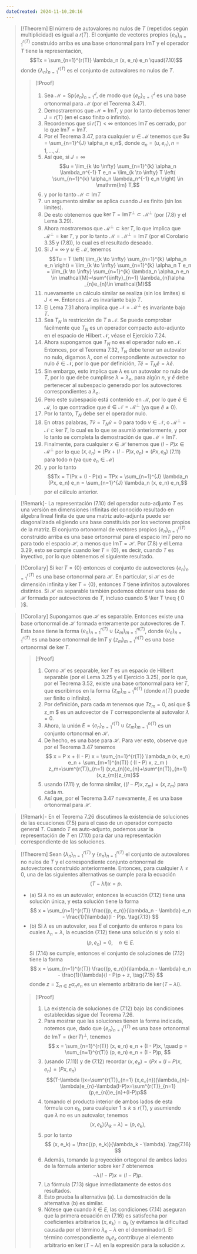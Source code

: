 ```yaml
---
dateCreated: 2024-11-10,20:16
---
```

>[!Theorem]
>El número de autovalores no nulos de $T$ (repetidos según multiplicidad) es igual a $r(T)$. El conjunto de vectores propios $\{e_n\}_{n=1}^{r(T)}$ construido arriba es una base ortonormal para $\mathrm{Im} T$ y el operador $T$ tiene la representación, $$Tx = \sum_{n=1}^{r(T)} \lambda_n (x, e_n) e_n \quad(7.10)$$
>donde $\{\lambda_n\}_{n=1}^{r(T)}$ es el conjunto de autovalores no nulos de $T$.
>>[!Proof]
>>1. Sea $\mathcal{M} = \text{Sp} \{e_n\}_{n=1}^{J}$, de modo que $\{e_n\}_{n=1}^{J}$ es una base ortonormal para $\mathcal{M}$ (por el Teorema 3.47). 
>>2. Demostraremos que $\mathcal{M} = \mathrm{Im} T$, y por lo tanto debemos tener $J = r(T)$ (en el caso finito o infinito). 
>>3. Recordemos que si $r(T) < \infty$ entonces $\mathrm{Im} T$ es cerrado, por lo que $\mathrm{Im} T = \mathrm{Im} T$.
>>4. Por el Teorema 3.47, para cualquier $u \in \mathcal{M}$ tenemos que $u = \sum_{n=1}^{J} \alpha_n e_n$, donde $\alpha_n = (u, e_n), \, n = 1, \dots, J$. 
>>5. Así que, si $J = \infty$ $$u = \lim_{k \to \infty} \sum_{n=1}^{k} \alpha_n \lambda_n^{-1} T e_n = \lim_{k \to \infty} T \left( \sum_{n=1}^{k} \alpha_n \lambda_n^{-1} e_n \right) \in \mathrm{Im} T,$$
>>6. y por lo tanto $\mathcal{M} \subset \mathrm{Im} T$
>>7. un argumento similar se aplica cuando $J$ es finito (sin los límites). 
>>8. De esto obtenemos que $\ker T = \mathrm{Im} T^\perp \subset \mathcal{M}^\perp$ (por (7.8) y el Lema 3.29).
>>9. Ahora mostraremos que $\mathcal{M}^\perp \subset \ker T$, lo que implica que $\mathcal{M}^\perp = \ker T$, y por lo tanto $\mathcal{M} = \mathcal{M}^\perp = \mathrm{Im} T$ (por el Corolario 3.35 y (7.8)), lo cual es el resultado deseado.
>>10. Si $J = \infty$ y $u \in \mathcal{M}$, tenemos
>>$$Tu = T \left( \lim_{k \to \infty} \sum_{n=1}^{k} \alpha_n e_n \right) = \lim_{k \to \infty} \sum_{n=1}^{k} \alpha_n T e_n = \lim_{k \to \infty} \sum_{n=1}^{k} \lambda_n \alpha_n e_n \in \mathcal{M}=\sum^{\infty}_{n=1} \lambda_{n}\alpha _{n}e_{n}\in \mathcal{M}$$
>>11. nuevamente un cálculo similar se realiza (sin los límites) si $J < \infty$. Entonces $\mathcal{M}$ es invariante bajo $T$. 
>>12. El Lema 7.31 ahora implica que $\mathcal{N} = \mathcal{M}^{\perp}$ es invariante bajo $T$. 
>>13. Sea $T_N$ la restricción de $T$ a $\mathcal{N}$. Se puede comprobar fácilmente que $T_N$ es un operador compacto auto-adjunto en el espacio de Hilbert $\mathcal{N}$, véase el Ejercicio 7.24. 
>>14. Ahora supongamos que $T_N$ no es el operador nulo en $\mathcal{N}$. Entonces, por el Teorema 7.32, $T_N$ debe tener un autovalor no nulo, digamos $\lambda$, con el correspondiente autovector no nulo $\tilde{e} \in \mathcal{N}$, por lo que por definición, $T \tilde{e} = T_N \tilde{e} = \lambda \tilde{e}$. 
>>15. Sin embargo, esto implica que $\lambda$ es un autovalor no nulo de $T$, por lo que debe cumplirse $\lambda = \lambda_n$, para algún $n$, y $\tilde{e}$ debe pertenecer al subespacio generado por los autovectores correspondientes a $\lambda_n$. 
>>16. Pero este subespacio está contenido en $\mathcal{M}$, por lo que $\tilde{e} \in \mathcal{M}$, lo que contradice que $\tilde{e} \in \mathcal{N} = \mathcal{M}^{\perp}$ (ya que $\tilde{e} \neq 0$). 
>>17. Por lo tanto, $T_N$ debe ser el operador nulo. 
>>18. En otras palabras, $T \tilde{v} = T_N \tilde{v} = 0$ para todo $v \in \mathcal{N}$, o $\mathcal{M}^{\perp} = \mathcal{N} \subset \ker T$, lo cual es lo que se asumió anteriormente, y por lo tanto se completa la demostración de que $\mathcal{M} = \text{Im} T$.
>>19. Finalmente, para cualquier $x \in \mathcal{H}$ tenemos que $(I - P)x \in \mathcal{M}^\perp$ por lo que $(x, e_n) = (Px + (I - P)x, e_n) = (Px, e_n)$ (7.11) para todo $n$ (ya que $e_n \in \mathcal{M}$)
>>20. y por lo tanto $$Tx = T(Px + (I - P)x) = TPx = \sum_{n=1}^{J} \lambda_n (Px, e_n) e_n = \sum_{n=1}^{J} \lambda_n (x, e_n) e_n,$$ por el cálculo anterior.

>[!Remark]-
>La representación (7.10) del operador auto-adjunto $T$ es una versión en dimensiones infinitas del conocido resultado en álgebra lineal finita de que una matriz auto-adjunta puede ser diagonalizada eligiendo una base constituida por los vectores propios de la matriz.
>El conjunto ortonormal de vectores propios $\{e_n\}_{n=1}^{r(T)}$ construido arriba es una base ortonormal para el espacio $\mathrm{Im} T$ pero no para todo el espacio $\mathcal{H}$, a menos que $\mathrm{Im} T = \mathcal{H}$. Por (7.8) y el Lema 3.29, esto se cumple cuando $\ker T = \{0\}$, es decir, cuando $T$ es inyectivo, por lo que obtenemos el siguiente resultado.

>[!Corollary]
>Si $\ker T = \{ 0 \}$ entonces el conjunto de autovectores $\{ e_n \}_{n=1}^{r(T)}$ es una base ortonormal para $\mathcal{H}$. En particular, si $\mathcal{H}$ es de dimensión infinita y $\ker T = \{ 0 \}$, entonces $T$ tiene infinitos autovalores distintos.
>Si $\mathcal{H}$ es separable también podemos obtener una base de $\mathcal{H}$ formada por autovectores de $T$, incluso cuando $ \ker T \neq \{ 0 \}$.

>[!Corollary]
>Supongamos que $\mathcal{H}$ es separable. Entonces existe una base ortonormal de $\mathcal{H}$ formada enteramente por autovectores de $T$. Esta base tiene la forma $\{ e_n \}_{n=1}^{r(T)} \cup \{ z_m \}_{m=1}^{n(T)}$, donde $\{ e_n \}_{n=1}^{r(T)}$ es una base ortonormal de $\text{Im}T$ y $\{ z_m \}_{m=1}^{n(T)}$ es una base ortonormal de $\ker T$.
>>[!Proof]
>>1. Como $\mathcal{H}$ es separable, $\ker T$ es un espacio de Hilbert separable (por el Lema 3.25 y el Ejercicio 3.25), por lo que, por el Teorema 3.52, existe una base ortonormal para $\ker T$, que escribimos en la forma $\{ z_m \}_{m=1}^{n(T)}$ (donde $n(T)$ puede ser finito o infinito).
>>2. Por definición, para cada $m$ tenemos que $T z_m = 0$, así que $ z_m $ es un autovector de $T$ correspondiente al autovalor $\lambda = 0$. 
>>3. Ahora, la unión $E = \{ e_n \}_{n=1}^{r(T)} \cup \{ z_m \}_{m=1}^{n(T)}$ es un conjunto ortonormal en $\mathcal{H}$. 
>>4. De hecho, es una base para $\mathcal{H}$. Para ver esto, observe que por el Teorema 3.47 tenemos
>>$$ x = P x + (I - P) x = \sum_{n=1}^{r(T)} \lambda_n (x, e_n) e_n + \sum_{m=1}^{n(T)} ( (I - P) x, z_m ) z_m=\sum^{r(T)}_{n=1} (x,e_{n})e_{n}+\sum^{n(T)}_{n=1} (x,z_{m})z_{m}$$
>>5. usando (7.11) y, de forma similar, $((I - P) x, z_m) = (x, z_m)$ para cada $m$. 
>>6. Así que, por el Teorema 3.47 nuevamente, $E$ es una base ortonormal para $\mathcal{H}$.

>[!Remark]-
>En el Teorema 7.26 discutimos la existencia de soluciones de las ecuaciones (7.5) para el caso de un operador compacto general $T$. Cuando $T$ es auto-adjunto, podemos usar la representación de $T$ en (7.10) para dar una representación correspondiente de las soluciones.


>[!Theorem]
>Sean $\{\lambda_n\}_{n=1}^{r(T)}$ y $\{e_n\}_{n=1}^{r(T)}$ el conjunto de autovalores no nulos de $T$ y el correspondiente conjunto ortonormal de autovectores construido anteriormente. Entonces, para cualquier $\lambda \neq 0$, una de las siguientes alternativas se cumple para la ecuación
>$$ (T - \lambda I)x = p. \tag{7.12} $$
>- (a) Si $\lambda$ no es un autovalor, entonces la ecuación (7.12) tiene una solución única, y esta solución tiene la forma
>$$ x = \sum_{n=1}^{r(T)} \frac{(p, e_n)}{\lambda_n - \lambda} e_n - \frac{1}{\lambda}(I - P)p. \tag{7.13} $$
>- (b) Si $\lambda$ es un autovalor, sea $E$ el conjunto de enteros $n$ para los cuales $\lambda_n = \lambda$, la ecuación (7.12) tiene una solución si y solo si
>$$ (p, e_n) = 0, \quad n \in E. \tag{7.14} $$
>Si (7.14) se cumple, entonces el conjunto de soluciones de (7.12) tiene la forma
>$$ x = \sum_{n=1}^{r(T)} \frac{(p, e_n)}{\lambda_n - \lambda} e_n - \frac{1}{\lambda}(I - P)p + z, \tag{7.15} $$
>donde $z = \sum_{n \in E} \alpha_n e_n$ es un elemento arbitrario de $\ker(T - \lambda I)$.
>>[!Proof]
>>
>>1. La existencia de soluciones de (7.12) bajo las condiciones establecidas sigue del Teorema 7.26. 
>>2. Para mostrar que las soluciones tienen la forma indicada, notemos que, dado que $\{e_n\}_{n=1}^{r(T)}$ es una base ortonormal de $\text{Im}T = (\ker T)^\perp$, tenemos
>>$$ x = \sum_{n=1}^{r(T)} (x, e_n) e_n + (I - P)x, \quad p = \sum_{n=1}^{r(T)} (p, e_n) e_n + (I - P)p, $$
>>3. (usando (7.11)) y de (7.12) recordar $(x, e_n) = (Px + (I - P)x, e_n) = (Px, e_n)$
>>$$(T-\lambda I)x=\sum^{r(T)}_{n=1} (x,e_{n})(\lambda_{n}-\lambda)e_{n}-\lambda(I-P)x=\sum^{r(T)}_{n=1} (p,e_{n})e_{n}+(I-P)p$$    
>>5. tomando el producto interior de ambos lados de esta fórmula con $e_k$, para cualquier $1 \leq k \leq r(T)$, y asumiendo que $\lambda$ no es un autovalor, tenemos
>>$$ (x, e_k)(\lambda_k - \lambda) = (p, e_k), $$
>>5. por lo tanto
>>$$ (x, e_k) = \frac{(p, e_k)}{\lambda_k - \lambda}. \tag{7.16} $$
>>6. Además, tomando la proyección ortogonal de ambos lados de la fórmula anterior sobre $\ker T$ obtenemos
>>$$ -\lambda (I - P)x = (I - P)p. $$
>>7. La fórmula (7.13) sigue inmediatamente de estos dos resultados. 
>>8. Esto prueba la alternativa (a). La demostración de la alternativa (b) es similar. 
>>9. Nótese que cuando $k \in E$, las condiciones (7.14) aseguran que la primera ecuación en (7.16) es satisfecha por coeficientes arbitrarios $(x, e_k) = \alpha_k$ (y evitamos la dificultad causada por el término $\lambda_n - \lambda$ en el denominador). El término correspondiente $\alpha_k e_k$ contribuye al elemento arbitrario en $\ker(T - \lambda I)$ en la expresión para la solución $x$.